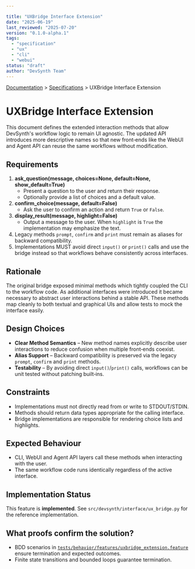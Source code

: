 ```yaml
---

title: "UXBridge Interface Extension"
date: "2025-06-19"
last_reviewed: "2025-07-20"
version: "0.1.0-alpha.1"
tags:
  - "specification"
  - "ux"
  - "cli"
  - "webui"
status: "draft"
author: "DevSynth Team"
---
```

<div class="breadcrumbs">
<a href="../index.md">Documentation</a> &gt; <a href="index.md">Specifications</a> &gt; UXBridge Interface Extension
</div>

# UXBridge Interface Extension

This document defines the extended interaction methods that allow DevSynth's
workflow logic to remain UI agnostic. The updated API introduces more
descriptive names so that new front‑ends like the WebUI and Agent API can reuse
the same workflows without modification.

## Requirements

1. **ask_question(message, choices=None, default=None, show_default=True)**
   - Present a question to the user and return their response.
   - Optionally provide a list of choices and a default value.
2. **confirm_choice(message, default=False)**
   - Ask the user to confirm an action and return ``True`` or ``False``.
3. **display_result(message, highlight=False)**
   - Output a message to the user. When ``highlight`` is ``True`` the
     implementation may emphasize the text.
4. Legacy methods ``prompt``, ``confirm`` and ``print`` must remain as aliases
   for backward compatibility.
5. Implementations MUST avoid direct ``input()`` or ``print()`` calls and use
   the bridge instead so that workflows behave consistently across interfaces.

## Rationale

The original bridge exposed minimal methods which tightly coupled the CLI to the
workflow code. As additional interfaces were introduced it became necessary to
abstract user interactions behind a stable API. These methods map cleanly to
both textual and graphical UIs and allow tests to mock the interface easily.

## Design Choices

- **Clear Method Semantics** – New method names explicitly describe user
  interactions to reduce confusion when multiple front‑ends coexist.
- **Alias Support** – Backward compatibility is preserved via the legacy
  `prompt`, `confirm` and `print` methods.
- **Testability** – By avoiding direct `input()`/`print()` calls, workflows can
  be unit tested without patching built‑ins.

## Constraints

- Implementations must not directly read from or write to STDOUT/STDIN.
- Methods should return data types appropriate for the calling interface.
- Bridge implementations are responsible for rendering choice lists and
  highlights.

## Expected Behaviour

- CLI, WebUI and Agent API layers call these methods when interacting with the
  user.
- The same workflow code runs identically regardless of the active interface.

## Implementation Status

This feature is **implemented**. See `src/devsynth/interface/ux_bridge.py` for the reference implementation.

## What proofs confirm the solution?
- BDD scenarios in [`tests/behavior/features/uxbridge_extension.feature`](../../tests/behavior/features/uxbridge_extension.feature) ensure termination and expected outcomes.
- Finite state transitions and bounded loops guarantee termination.
